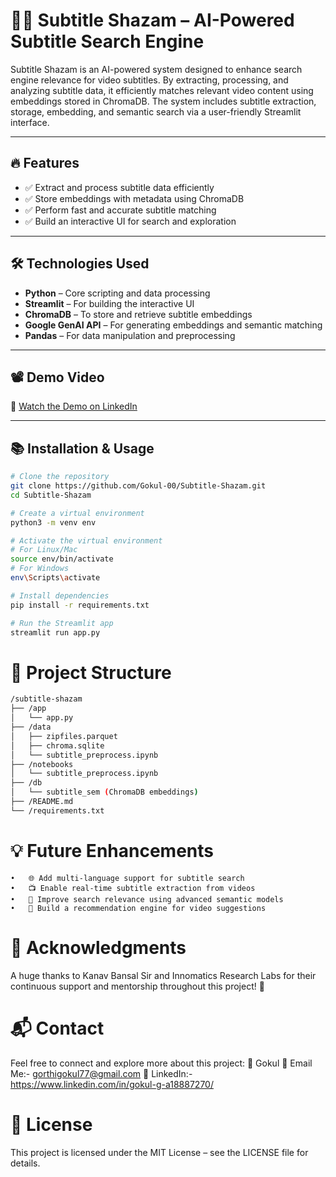 # 🎥🔎 Subtitle Shazam – AI-Powered Subtitle Search Engine

Subtitle Shazam is an AI-powered system designed to enhance search engine relevance for video subtitles. By extracting, processing, and analyzing subtitle data, it efficiently matches relevant video content using embeddings stored in ChromaDB. The system includes subtitle extraction, storage, embedding, and semantic search via a user-friendly Streamlit interface.

---

## 🔥 Features
- ✅ Extract and process subtitle data efficiently
- ✅ Store embeddings with metadata using ChromaDB
- ✅ Perform fast and accurate subtitle matching
- ✅ Build an interactive UI for search and exploration

---

## 🛠️ Technologies Used
- **Python** – Core scripting and data processing
- **Streamlit** – For building the interactive UI
- **ChromaDB** – To store and retrieve subtitle embeddings
- **Google GenAI API** – For generating embeddings and semantic matching
- **Pandas** – For data manipulation and preprocessing

---

## 📽️ Demo Video
🔗 [Watch the Demo on LinkedIn](https://www.linkedin.com/posts/gokul-subtitle-shazam)

---

## 📚 Installation & Usage
```bash
# Clone the repository
git clone https://github.com/Gokul-00/Subtitle-Shazam.git
cd Subtitle-Shazam

# Create a virtual environment
python3 -m venv env

# Activate the virtual environment
# For Linux/Mac
source env/bin/activate
# For Windows
env\Scripts\activate

# Install dependencies
pip install -r requirements.txt

# Run the Streamlit app
streamlit run app.py
```

# 📄 Project Structure
```bash
/subtitle-shazam
├── /app
│   └── app.py
├── /data
│   ├── zipfiles.parquet
│   ├── chroma.sqlite
│   └── subtitle_preprocess.ipynb
├── /notebooks
│   └── subtitle_preprocess.ipynb
├── /db
│   └── subtitle_sem (ChromaDB embeddings)
├── /README.md
└── /requirements.txt
```
# 💡 Future Enhancements
	•	🌐 Add multi-language support for subtitle search
	•	📺 Enable real-time subtitle extraction from videos
	•	🎯 Improve search relevance using advanced semantic models
	•	🚀 Build a recommendation engine for video suggestions

# 🤝 Acknowledgments

A huge thanks to Kanav Bansal Sir and Innomatics Research Labs for their continuous support and mentorship throughout this project! 🙏

# 📬 Contact

Feel free to connect and explore more about this project:
👤 Gokul
📧 Email Me:- gorthigokul77@gmail.com
🔗 LinkedIn:- https://www.linkedin.com/in/gokul-g-a18887270/

# 📢 License

This project is licensed under the MIT License – see the LICENSE file for details.
